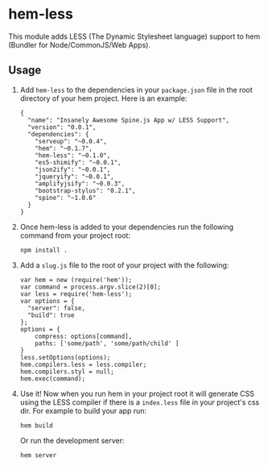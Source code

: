 # hem-less

This module adds LESS (The Dynamic Stylesheet language) support to hem (Bundler for
Node/CommonJS/Web Apps).

## Usage

1. Add `hem-less` to the dependencies in your `package.json` file in the root directory of your hem project. Here is an example:

    ```
    {
      "name": "Insanely Awesome Spine.js App w/ LESS Support",
      "version": "0.0.1",
      "dependencies": {
        "serveup": "~0.0.4",
        "hem": "~0.1.7",
        "hem-less": "~0.1.0",
        "es5-shimify": "~0.0.1",
        "json2ify": "~0.0.1",
        "jqueryify": "~0.0.1",
        "amplifyjsify": "~0.0.3",
        "bootstrap-stylus": "0.2.1",
        "spine": "~1.0.6"
      }
    }
    ```

1. Once hem-less is added to your dependencies run the following command from your project root:

    ```
    npm install .
    ```

1. Add a `slug.js` file to the root of your project with the following:
  
    ```
    var hem = new (require('hem'));
    var command = process.argv.slice(2)[0];
    var less = require('hem-less');
    var options = {
      "server": false,
      "build": true
    };
    options = {
    	compress: options[command],
    	paths: ['some/path', 'some/path/child' ]
    }
    less.setOptions(options);
    hem.compilers.less = less.compiler;
    hem.compilers.styl = null;
    hem.exec(command);
    ```

1. Use it! Now when you run hem in your project root it will generate CSS using the LESS compiler
   if there is a `index.less` file in your project's css dir. For example to build your app run:

    ```hem build```

    Or run the development server:

    ```hem server```
